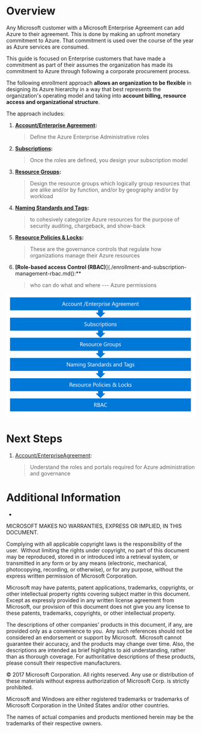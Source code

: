 Overview
========


Any Microsoft customer with a Microsoft Enterprise Agreement can add
Azure to their agreement. This is done by making an upfront monetary
commitment to Azure. That commitment is used over the course of the year
as Azure services are consumed.

 

This guide is focused on Enterprise customers that have made a
commitment as part of their assumes the organization has made its
commitment to Azure through following a corporate procurement process.

The following enrollment approach **allows an organization to be
flexible** in designing its Azure hierarchy in a way that best
represents the organization's operating model and taking into **account
billing, resource access and organizational structure**.

 

The approach includes:

 

1.  **[Account/Enterprise Agreement](./enrollment-and-subscription-management-enterprise-agreement.md):** 
    > Define the Azure Enterprise Administrative roles

2.  **[Subscriptions](C:\Users\mamoris\Documents\Dev\enrollment-and-subscription-management-subscription.md):** 
    > Once the roles are defined, you design your subscription model

3.  **[Resource Groups](./enrollment-and-subscription-management-resource-groups.md):** 
    > Design the resource groups which logically group resources that
    > are alike and/or by function, and/or by geography and/or by
    > workload

4.  **[Naming Standards and Tags](./enrollment-and-subscription-management-naming-standards-and-tags.md):**
    > to cohesively categorize Azure resources for the purpose of
    > security auditing, chargeback, and show-back

5.  **[Resource Policies & Locks](./enrollment-and-subscription-management-resource-policies-locks.md):**
    > These are the governance controls that regulate how organizations
    > manage their Azure resources

6.  **[Role-based access Control (RBAC)**](./enrollment-and-subscription-management-rbac.md():**
    > who can do what and where \-\-- Azure permissions

 

![Enrollment and Subscription](./enrollment-subcriptions-model.png)

 

Next Steps
==========

1.  [Account/EnterpriseAgreement]():
    > Understand the roles and portals required for Azure administration
    > and governance

 

Additional Information
======================

-   [Licensing Azure for the enterprise]: (https://azure.microsoft.com/en-us/pricing/enterprise-agreement/)


MICROSOFT MAKES NO WARRANTIES, EXPRESS OR IMPLIED, IN THIS DOCUMENT.  

Complying with all applicable copyright laws is the responsibility of
the user.  Without limiting the rights under copyright, no part of this
document may be reproduced, stored in or introduced into a retrieval
system, or transmitted in any form or by any means (electronic,
mechanical, photocopying, recording, or otherwise), or for any purpose,
without the express written permission of Microsoft Corporation.  

Microsoft may have patents, patent applications, trademarks, copyrights,
or other intellectual property rights covering subject matter in this
document.  Except as expressly provided in any written license agreement
from Microsoft, our provision of this document does not give you any
license to these patents, trademarks, copyrights, or other intellectual
property.  

The descriptions of other companies' products in this document, if any,
are provided only as a convenience to you.  Any such references should
not be considered an endorsement or support by Microsoft.  Microsoft
cannot guarantee their accuracy, and the products may change over time.
Also, the descriptions are intended as brief highlights to aid
understanding, rather than as thorough coverage. For authoritative
descriptions of these products, please consult their respective
manufacturers. 

© 2017 Microsoft Corporation. All rights reserved. Any use or
distribution of these materials without express authorization of
Microsoft Corp. is strictly prohibited. 

Microsoft and Windows are either registered trademarks or trademarks of
Microsoft Corporation in the United States and/or other countries. 

The names of actual companies and products mentioned herein may be the
trademarks of their respective owners. 

 

 


